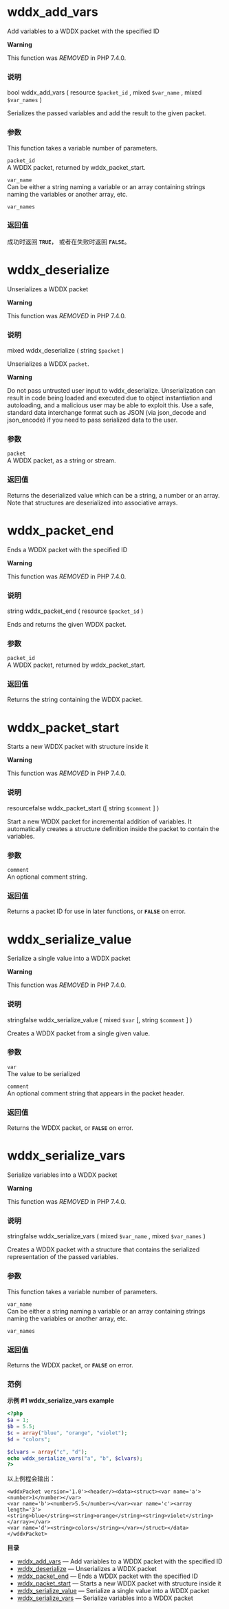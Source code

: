 wddx\_add\_vars
===============

Add variables to a WDDX packet with the specified ID

**Warning**

This function was *REMOVED* in PHP 7.4.0.

### 说明

<span class="type">bool</span> <span
class="methodname">wddx\_add\_vars</span> ( <span
class="methodparam"><span class="type">resource</span>
`$packet_id`</span> , <span class="methodparam"><span
class="type">mixed</span> `$var_name`</span> , <span
class="methodparam"><span class="type">mixed</span> `$var_names`</span>
)

Serializes the passed variables and add the result to the given packet.

### 参数

This function takes a variable number of parameters.

`packet_id`  
A WDDX packet, returned by <span
class="function">wddx\_packet\_start</span>.

`var_name`  
Can be either a string naming a variable or an array containing strings
naming the variables or another array, etc.

`var_names`  

### 返回值

成功时返回 **`TRUE`**， 或者在失败时返回 **`FALSE`**。

wddx\_deserialize
=================

Unserializes a WDDX packet

**Warning**

This function was *REMOVED* in PHP 7.4.0.

### 说明

<span class="type">mixed</span> <span
class="methodname">wddx\_deserialize</span> ( <span
class="methodparam"><span class="type">string</span> `$packet`</span> )

Unserializes a WDDX `packet`.

**Warning**

Do not pass untrusted user input to <span
class="function">wddx\_deserialize</span>. Unserialization can result in
code being loaded and executed due to object instantiation and
autoloading, and a malicious user may be able to exploit this. Use a
safe, standard data interchange format such as JSON (via <span
class="function">json\_decode</span> and <span
class="function">json\_encode</span>) if you need to pass serialized
data to the user.

### 参数

`packet`  
A WDDX packet, as a string or stream.

### 返回值

Returns the deserialized value which can be a string, a number or an
array. Note that structures are deserialized into associative arrays.

wddx\_packet\_end
=================

Ends a WDDX packet with the specified ID

**Warning**

This function was *REMOVED* in PHP 7.4.0.

### 说明

<span class="type">string</span> <span
class="methodname">wddx\_packet\_end</span> ( <span
class="methodparam"><span class="type">resource</span>
`$packet_id`</span> )

Ends and returns the given WDDX packet.

### 参数

`packet_id`  
A WDDX packet, returned by <span
class="function">wddx\_packet\_start</span>.

### 返回值

Returns the string containing the WDDX packet.

wddx\_packet\_start
===================

Starts a new WDDX packet with structure inside it

**Warning**

This function was *REMOVED* in PHP 7.4.0.

### 说明

<span class="type"><span class="type">resource</span><span
class="type">false</span></span> <span
class="methodname">wddx\_packet\_start</span> (\[ <span
class="methodparam"><span class="type">string</span> `$comment`</span>
\] )

Start a new WDDX packet for incremental addition of variables. It
automatically creates a structure definition inside the packet to
contain the variables.

### 参数

`comment`  
An optional comment string.

### 返回值

Returns a packet ID for use in later functions, or **`FALSE`** on error.

wddx\_serialize\_value
======================

Serialize a single value into a WDDX packet

**Warning**

This function was *REMOVED* in PHP 7.4.0.

### 说明

<span class="type"><span class="type">string</span><span
class="type">false</span></span> <span
class="methodname">wddx\_serialize\_value</span> ( <span
class="methodparam"><span class="type">mixed</span> `$var`</span> \[,
<span class="methodparam"><span class="type">string</span>
`$comment`</span> \] )

Creates a WDDX packet from a single given value.

### 参数

`var`  
The value to be serialized

`comment`  
An optional comment string that appears in the packet header.

### 返回值

Returns the WDDX packet, or **`FALSE`** on error.

wddx\_serialize\_vars
=====================

Serialize variables into a WDDX packet

**Warning**

This function was *REMOVED* in PHP 7.4.0.

### 说明

<span class="type"><span class="type">string</span><span
class="type">false</span></span> <span
class="methodname">wddx\_serialize\_vars</span> ( <span
class="methodparam"><span class="type">mixed</span> `$var_name`</span> ,
<span class="methodparam"><span class="type">mixed</span>
`$var_names`</span> )

Creates a WDDX packet with a structure that contains the serialized
representation of the passed variables.

### 参数

This function takes a variable number of parameters.

`var_name`  
Can be either a string naming a variable or an array containing strings
naming the variables or another array, etc.

`var_names`  

### 返回值

Returns the WDDX packet, or **`FALSE`** on error.

### 范例

**示例 \#1 <span class="function">wddx\_serialize\_vars</span> example**

``` php
<?php
$a = 1;
$b = 5.5;
$c = array("blue", "orange", "violet");
$d = "colors";

$clvars = array("c", "d");
echo wddx_serialize_vars("a", "b", $clvars);
?>
```

以上例程会输出：

    <wddxPacket version='1.0'><header/><data><struct><var name='a'><number>1</number></var>
    <var name='b'><number>5.5</number></var><var name='c'><array length='3'>
    <string>blue</string><string>orange</string><string>violet</string></array></var>
    <var name='d'><string>colors</string></var></struct></data></wddxPacket>

**目录**

-   [wddx\_add\_vars](/ref/wddx.html#wddx_add_vars) — Add variables to a
    WDDX packet with the specified ID
-   [wddx\_deserialize](/ref/wddx.html#wddx_deserialize) — Unserializes
    a WDDX packet
-   [wddx\_packet\_end](/ref/wddx.html#wddx_packet_end) — Ends a WDDX
    packet with the specified ID
-   [wddx\_packet\_start](/ref/wddx.html#wddx_packet_start) — Starts a
    new WDDX packet with structure inside it
-   [wddx\_serialize\_value](/ref/wddx.html#wddx_serialize_value) —
    Serialize a single value into a WDDX packet
-   [wddx\_serialize\_vars](/ref/wddx.html#wddx_serialize_vars) —
    Serialize variables into a WDDX packet

